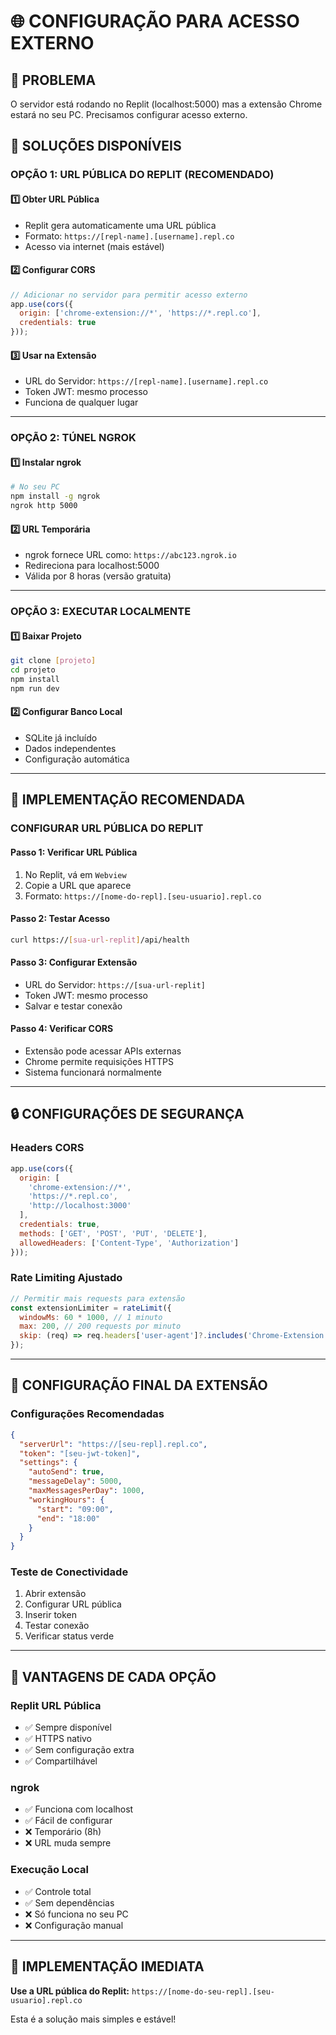 # 🌐 CONFIGURAÇÃO PARA ACESSO EXTERNO

## 🎯 PROBLEMA
O servidor está rodando no Replit (localhost:5000) mas a extensão Chrome estará no seu PC. Precisamos configurar acesso externo.

## 🔧 SOLUÇÕES DISPONÍVEIS

### **OPÇÃO 1: URL PÚBLICA DO REPLIT (RECOMENDADO)**

#### 1️⃣ **Obter URL Pública**
- Replit gera automaticamente uma URL pública
- Formato: `https://[repl-name].[username].repl.co`
- Acesso via internet (mais estável)

#### 2️⃣ **Configurar CORS**
```javascript
// Adicionar no servidor para permitir acesso externo
app.use(cors({
  origin: ['chrome-extension://*', 'https://*.repl.co'],
  credentials: true
}));
```

#### 3️⃣ **Usar na Extensão**
- URL do Servidor: `https://[repl-name].[username].repl.co`
- Token JWT: mesmo processo
- Funciona de qualquer lugar

---

### **OPÇÃO 2: TÚNEL NGROK**

#### 1️⃣ **Instalar ngrok**
```bash
# No seu PC
npm install -g ngrok
ngrok http 5000
```

#### 2️⃣ **URL Temporária**
- ngrok fornece URL como: `https://abc123.ngrok.io`
- Redireciona para localhost:5000
- Válida por 8 horas (versão gratuita)

---

### **OPÇÃO 3: EXECUTAR LOCALMENTE**

#### 1️⃣ **Baixar Projeto**
```bash
git clone [projeto]
cd projeto
npm install
npm run dev
```

#### 2️⃣ **Configurar Banco Local**
- SQLite já incluído
- Dados independentes
- Configuração automática

---

## 🚀 **IMPLEMENTAÇÃO RECOMENDADA**

### **CONFIGURAR URL PÚBLICA DO REPLIT**

#### Passo 1: Verificar URL Pública
1. No Replit, vá em `Webview`
2. Copie a URL que aparece
3. Formato: `https://[nome-do-repl].[seu-usuario].repl.co`

#### Passo 2: Testar Acesso
```bash
curl https://[sua-url-replit]/api/health
```

#### Passo 3: Configurar Extensão
- URL do Servidor: `https://[sua-url-replit]`
- Token JWT: mesmo processo
- Salvar e testar conexão

#### Passo 4: Verificar CORS
- Extensão pode acessar APIs externas
- Chrome permite requisições HTTPS
- Sistema funcionará normalmente

---

## 🔒 **CONFIGURAÇÕES DE SEGURANÇA**

### **Headers CORS**
```javascript
app.use(cors({
  origin: [
    'chrome-extension://*',
    'https://*.repl.co',
    'http://localhost:3000'
  ],
  credentials: true,
  methods: ['GET', 'POST', 'PUT', 'DELETE'],
  allowedHeaders: ['Content-Type', 'Authorization']
}));
```

### **Rate Limiting Ajustado**
```javascript
// Permitir mais requests para extensão
const extensionLimiter = rateLimit({
  windowMs: 60 * 1000, // 1 minuto
  max: 200, // 200 requests por minuto
  skip: (req) => req.headers['user-agent']?.includes('Chrome-Extension')
});
```

---

## 📱 **CONFIGURAÇÃO FINAL DA EXTENSÃO**

### **Configurações Recomendadas**
```json
{
  "serverUrl": "https://[seu-repl].repl.co",
  "token": "[seu-jwt-token]",
  "settings": {
    "autoSend": true,
    "messageDelay": 5000,
    "maxMessagesPerDay": 1000,
    "workingHours": {
      "start": "09:00",
      "end": "18:00"
    }
  }
}
```

### **Teste de Conectividade**
1. Abrir extensão
2. Configurar URL pública
3. Inserir token
4. Testar conexão
5. Verificar status verde

---

## 🎯 **VANTAGENS DE CADA OPÇÃO**

### **Replit URL Pública**
- ✅ Sempre disponível
- ✅ HTTPS nativo
- ✅ Sem configuração extra
- ✅ Compartilhável

### **ngrok**
- ✅ Funciona com localhost
- ✅ Fácil de configurar
- ❌ Temporário (8h)
- ❌ URL muda sempre

### **Execução Local**
- ✅ Controle total
- ✅ Sem dependências
- ❌ Só funciona no seu PC
- ❌ Configuração manual

---

## 🔧 **IMPLEMENTAÇÃO IMEDIATA**

**Use a URL pública do Replit:**
`https://[nome-do-seu-repl].[seu-usuario].repl.co`

Esta é a solução mais simples e estável!